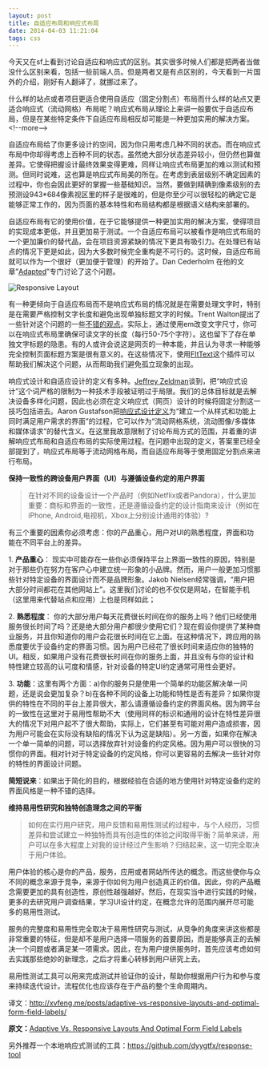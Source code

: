 ```yaml
---
layout: post
title: 自适应布局和响应式布局
date: 2014-04-03 11:21:04
tags: css
---
```

今天又在sf上看到讨论自适应和响应式的区别。其实很多时候人们都是把两者当做没什么区别来看，包括一些前端人员。但是两者又是有点区别的，今天看到一片国外的介绍，刚好有人翻译了，就挪过来了。

什么样的站点或者项目更适合使用自适应（固定分割点）布局而什么样的站点又更适合响应式（流动网格）布局呢？响应式布局从理论上来讲一般要优于自适应布局，但是在某些特定条件下自适应布局相反却可能是一种更加实用的解决方案。&lt;!--more--&gt;

自适应布局给了你更多设计的空间，因为你只用考虑几种不同的状态。而在响应式布局中你却得考虑上百种不同的状态。虽然绝大部分状态差异较小，但仍然也算做差异。它使得把握设计最终效果变得更难，同样让响应式布局更加的难以测试和预测。但同时说难，这也算是响应式布局美的所在。在考虑到表层级别不确定因素的过程中，你也会因此更好的掌握一些基础知识。当然，要做到精确到像素级别的去预测设943*684像素视区里的样子是很难的，但是你至少可以很轻松的确定它是能够正常工作的，因为页面的基本特性和布局结构都是根据语义结构来部署的。

自适应布局有它的使用价值，在于它能够提供一种更加实用的解决方案，使得项目的实现成本更低，并且更加易于测试。一个自适应布局可以被看作是响应式布局的一个更加廉价的替代品，会在项目资源紧缺的情况下更具有吸引力。在处理已有站点的情况下更是如此，因为大多数时候完全重构是不可行的。这时候，自适应布局就可以作为一个很好（更加便于管理）的开始了。Dan Cederholm 在他的文章”<a href="http://simplebits.com/notebook/2011/08/19/adapted/">Adapted</a>”专门讨论了这个问题。

<img alt="Responsive Layout" src="http://www.smashingmagazine.com/wp-content/uploads/2012/11/responsive-screens.jpg" />

有一种更倾向于自适应布局而不是响应式布局的情况就是在需要处理文字时，特别是在需要严格控制文字长度和避免出现单独标题文字的时候。Trent Walton提出了一些针对这个问题的一些<a href="http://trentwalton.com/2012/06/19/fluid-type/">不错的观点</a>。实际上，通过使用em改变文字尺寸，你可以在响应式布局里确保可读文字的长度（每行50-75个字符）。这也留下了存在单独文字标题的隐患。有的人或许会说这是网页的一种本能，并且认为寻求一种能够完全控制页面标题方案是很有意义的。在这些情况下，使用<a href="http://fittextjs.com/">FItText</a>这个插件可以帮助我们解决这个问题，从而帮助我们避免孤立现象的出现。

响应式设计和自适应设计的定义有多种。<a href="http://www.zeldman.com/2011/07/06/responsive-design-i-dont-think-that-word-means-what-you-think-it-means/">Jeffrey Zeldman</a>谈到，把“响应式设计”这个词严格的限制为一种技术手段被证明过于局限。我们的总体目标就是去解决设备多样化问题，因此也必须在定义响应式（网页）设计的时候将固定分割这一技巧包括进去。Aaron Gustafson把<a href="http://blog.easy-designs.net/archives/2011/11/16/on-adaptive-vs-responsive-web-design/">响应式设计定义</a>为“建立一个从样式和功能上同时满足用户需求的界面”的过程，它可以作为“流动网格系统，流动图像/多媒体和媒体请求”的替代含义。在这里我故意限制了讨论布局方式的范围，并着重的讲解响应式布局和自适应布局的实际使用过程。在问题中出现的定义，答案里已经全部提到了，响应式布局等于流动网格布局，而自适应布局等于使用固定分割点来进行布局。

<strong>保持一致性的跨设备用户界面（UI）与遵循设备约定的用户界面</strong>
<blockquote>在针对不同的设备设计一个产品时（例如Netflix或者Pandora），什么更加重要：商标和界面的一致性，还是遵循设备约定的设计指南来设计（例如在iPhone, Android,电视机，Xbox上分别设计通用的体验）?</blockquote>
有三个重要的因素你必须考虑：你的产品重心，用户对UI的熟悉程度，界面和功能在不同平台上的差异。

1. <strong>产品重心</strong>： 现实中可能存在一些你必须保持平台上界面一致性的原因，特别是对于那些仍在努力在客户心中建立统一形象的小品牌。然而，用户一般更加习惯那些针对特定设备的界面设计而不是品牌形象。Jakob Nielsen经常强调，“用户把大部分时间都花在其他网站上”。这里我们讨论的也不仅仅是网站，在智能手机（这里用来代替站点和应用）上也是同样如此；

2. <strong>熟悉程度</strong>： 你的大部分用户每天花费很长时间在你的服务上吗？他们已经使用服务很长时间了吗？还是绝大部分用户都很少使用它们？现在假设你提供了某种商业服务，并且你知道你的用户会花很长时间在它上面。在这种情况下，跨应用的熟悉度要优于设备约定的界面习惯。因为用户已经花了很长时间来适应你的独特的UI。相反，如果用户没有花费很长时间在你的服务上面，并且没有与你的设计和特性建立较高的认可度和情感，针对设备的特定UI约定通常可用性会更好。

3. <strong>功能</strong>：这里有两个方面：a)你的服务只是使用一个简单的功能区解决单一问题，还是说会更加复杂？b)在各种不同的设备上功能和特性是否有差异？如果你提供的特性在不同的平台上差异很大，那么请遵循设备约定的界面风格。因为跨平台的一致性在这里对于易用性帮助不大（使用同样的标识和通用的设计在特性差异很大的情况下对用户起不了很大帮助，实际上，它们甚至有可能对用户造成损害，因为用户可能会在实际没有缺陷的情况下认为这是缺陷）。另一方面，如果你在解决一个单一简单的问题，可以选择放弃针对设备的约定风格。因为用户可以很快的习惯你的界面。相对针对于特定设备的约定风格，你可以更容易的去解决一些针对你的特性的界面设计问题。

<strong>简短说来</strong>：如果出于简化的目的，根据经验在合适的地方使用针对特定设备约定的界面风格是一种不错的选择。

<strong>维持易用性研究和独特创造理念之间的平衡</strong>
<blockquote>如何在实行用户研究，用户反馈和易用性测试的过程中，与个人经历，习惯差异和尝试建立一种独特而具有创造性的体验之间取得平衡？简单来讲，用户可以在多大程度上对我的设计经过产生影响？归结起来，这一切完全取决于用户体验。</blockquote>
用户体验的核心是你的产品，服务，应用或者网站所传达的概念。而这些使你与众不同的概念来源于竞争，来源于你如何为用户创造真正的价值。因此，你的产品概念需要更加的具有创造性，原创性越强越好。然后，在现实当中进行实践的时候，更多的去研究用户调查结果，学习UI设计约定，在概念允许的范围内展开尽可能多的易用性测试。

服务的完整度和易用性完全取决于易用性研究与测试，从竞争的角度来讲这些都是非常重要的特征，但是却不是用户选择一项服务的首要原因，而是能够真正的去解决一个问题或者满足某一项需求。因此，在为用户提供服务时，首先应该考虑如何去实践那些绝妙的新理念，之后才将重心转移到用户研究上去。

易用性测试工具可以用来完成测试并验证你的设计，帮助你根据用户行为和参与度来持续迭代设计。流程优化也应该存在于产品的整个生命周期内。

译文：http://xvfeng.me/posts/adaptive-vs-responsive-layouts-and-optimal-form-field-labels/

<strong>原文：</strong><a title="Read 'Adaptive Vs. Responsive Layouts And Optimal Form Field Labels'" href="http://uxdesign.smashingmagazine.com/2012/11/08/ux-design-qa-with-christian-holst/" rel="bookmark">Adaptive Vs. Responsive Layouts And Optimal Form Field Labels</a>

另外推荐一个本地响应式测试的工具：<a href="https://github.com/dyygtfx/response-tool" target="_blank">https://github.com/dyygtfx/response-tool</a>



